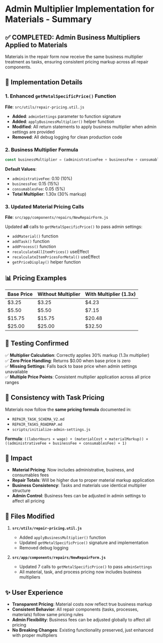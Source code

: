 # Admin Multiplier Implementation for Materials - Summary

## ✅ **COMPLETED**: Admin Business Multipliers Applied to Materials

Materials in the repair form now receive the same business multiplier treatment as tasks, ensuring consistent pricing markup across all repair components.

## 🔧 **Implementation Details**

### **1. Enhanced `getMetalSpecificPrice()` Function**
**File**: `src/utils/repair-pricing.util.js`

- **Added**: `adminSettings` parameter to function signature
- **Added**: `applyBusinessMultiplier()` helper function
- **Modified**: All return statements to apply business multiplier when admin settings are provided
- **Removed**: All debug logging for clean production code

### **2. Business Multiplier Formula**
```javascript
const businessMultiplier = (administrativeFee + businessFee + consumablesFee) + 1;
```

**Default Values**:
- `administrativeFee`: 0.10 (10%)
- `businessFee`: 0.15 (15%) 
- `consumablesFee`: 0.05 (5%)
- **Total Multiplier**: 1.30x (30% markup)

### **3. Updated Material Pricing Calls**
**File**: `src/app/components/repairs/NewRepairForm.js`

Updated **all** calls to `getMetalSpecificPrice()` to pass admin settings:
- `addMaterial()` function
- `addTask()` function  
- `addProcess()` function
- `recalculateAllItemPrices()` useEffect
- `recalculateItemPricesForMetal()` useEffect
- `getPriceDisplay()` helper function

## 📊 **Pricing Examples**

| Base Price | Without Multiplier | With Multiplier (1.3x) |
|------------|-------------------|------------------------|
| $3.25      | $3.25            | $4.23                 |
| $5.50      | $5.50            | $7.15                 |
| $15.75     | $15.75           | $20.48                |
| $25.00     | $25.00           | $32.50                |

## 🧪 **Testing Confirmed**

✅ **Multiplier Calculation**: Correctly applies 30% markup (1.3x multiplier)  
✅ **Zero Price Handling**: Returns $0.00 when base price is zero  
✅ **Missing Settings**: Falls back to base price when admin settings unavailable  
✅ **Multiple Price Points**: Consistent multiplier application across all price ranges

## 🔄 **Consistency with Task Pricing**

Materials now follow the **same pricing formula** documented in:
- `REPAIR_TASK_SCHEMA_V2.md`
- `REPAIR_TASKS_ROADMAP.md`
- `scripts/initialize-admin-settings.js`

**Formula**: `((laborHours × wage) + (materialCost × materialMarkup)) × ((administrativeFee + businessFee + consumablesFee) + 1)`

## 🎯 **Impact**

- **Material Pricing**: Now includes administrative, business, and consumables fees
- **Repair Totals**: Will be higher due to proper material markup application
- **Business Consistency**: Tasks and materials use identical multiplier structure
- **Admin Control**: Business fees can be adjusted in admin settings to affect all pricing

## 📝 **Files Modified**

1. **`src/utils/repair-pricing.util.js`**
   - Added `applyBusinessMultiplier()` function
   - Updated `getMetalSpecificPrice()` signature and implementation
   - Removed debug logging

2. **`src/app/components/repairs/NewRepairForm.js`**
   - Updated 7 calls to `getMetalSpecificPrice()` to pass `adminSettings`
   - All material, task, and process pricing now includes business multipliers

## ✨ **User Experience**

- **Transparent Pricing**: Material costs now reflect true business markup
- **Consistent Behavior**: All repair components (tasks, processes, materials) follow same pricing rules
- **Admin Flexibility**: Business fees can be adjusted globally to affect all pricing
- **No Breaking Changes**: Existing functionality preserved, just enhanced with proper multipliers
